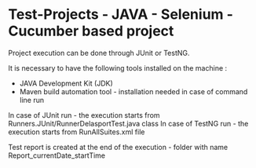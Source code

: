 # Test-Projects - JAVA - Selenium - Cucumber based project

Project execution can be done through JUnit or TestNG.

It is necessary to have the following tools installed on the machine :
 - JAVA Development Kit (JDK)
 - Maven build automation tool - installation needed in case of command line run

In case of JUnit run  - the execution starts from Runners.JUnit/RunnerDelasportTest.java class
In case of TestNG run - the execution starts from RunAllSuites.xml file

Test report is created at the end of the execution - folder with name Report_currentDate_startTime
